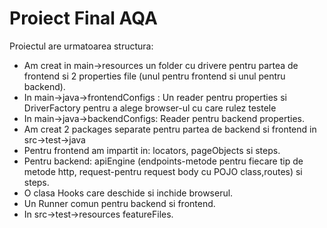 # Proiect Final AQA 
Proiectul are urmatoarea structura:
<ul>
<li>Am creat in main->resources un folder cu drivere pentru partea de frontend si 2 properties file (unul pentru frontend si unul pentru backend).</li>
<li>In main->java->frontendConfigs : Un reader pentru properties si DriverFactory pentru a alege browser-ul cu care rulez testele</li>
<li>In main->java->backendConfigs: Reader pentru backend properties.</li>
<li>Am creat 2 packages separate pentru partea de backend si frontend in src->test->java</li>
<li>Pentru frontend am impartit in: locators, pageObjects si steps.</li>
<li>Pentru backend: apiEngine (endpoints-metode pentru fiecare tip de metode http, request-pentru request body cu POJO class,routes) si steps.</li>
<li>O clasa Hooks care deschide si inchide browserul.</li>
<li>Un Runner comun pentru backend si frontend.</li>
<li>In src->test->resources featureFiles.</li>
</ul>